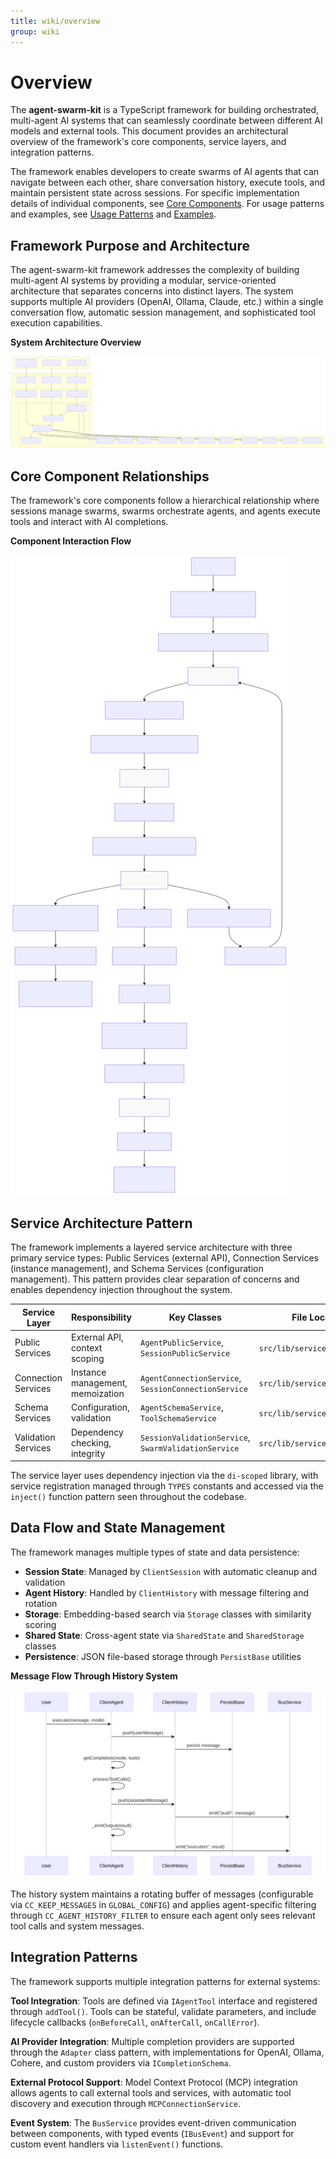 ```yaml
---
title: wiki/overview
group: wiki
---
```


# Overview

The **agent-swarm-kit** is a TypeScript framework for building orchestrated, multi-agent AI systems that can seamlessly coordinate between different AI models and external tools. This document provides an architectural overview of the framework's core components, service layers, and integration patterns.

The framework enables developers to create swarms of AI agents that can navigate between each other, share conversation history, execute tools, and maintain persistent state across sessions. For specific implementation details of individual components, see [Core Components](#2). For usage patterns and examples, see [Usage Patterns](#5) and [Examples](#6).

## Framework Purpose and Architecture

The agent-swarm-kit framework addresses the complexity of building multi-agent AI systems by providing a modular, service-oriented architecture that separates concerns into distinct layers. The system supports multiple AI providers (OpenAI, Ollama, Claude, etc.) within a single conversation flow, automatic session management, and sophisticated tool execution capabilities.

**System Architecture Overview**

![Mermaid Diagram](./diagrams\1_Overview_0.svg)

## Core Component Relationships

The framework's core components follow a hierarchical relationship where sessions manage swarms, swarms orchestrate agents, and agents execute tools and interact with AI completions.

**Component Interaction Flow**

![Mermaid Diagram](./diagrams\1_Overview_1.svg)

## Service Architecture Pattern

The framework implements a layered service architecture with three primary service types: Public Services (external API), Connection Services (instance management), and Schema Services (configuration management). This pattern provides clear separation of concerns and enables dependency injection throughout the system.

| Service Layer | Responsibility | Key Classes | File Locations |
|---------------|----------------|-------------|----------------|
| Public Services | External API, context scoping | `AgentPublicService`, `SessionPublicService` | `src/lib/services/public/` |
| Connection Services | Instance management, memoization | `AgentConnectionService`, `SessionConnectionService` | `src/lib/services/connection/` |
| Schema Services | Configuration, validation | `AgentSchemaService`, `ToolSchemaService` | `src/lib/services/schema/` |
| Validation Services | Dependency checking, integrity | `SessionValidationService`, `SwarmValidationService` | `src/lib/services/validation/` |

The service layer uses dependency injection via the `di-scoped` library, with service registration managed through `TYPES` constants and accessed via the `inject()` function pattern seen throughout the codebase.

## Data Flow and State Management

The framework manages multiple types of state and data persistence:

- **Session State**: Managed by `ClientSession` with automatic cleanup and validation
- **Agent History**: Handled by `ClientHistory` with message filtering and rotation
- **Storage**: Embedding-based search via `Storage` classes with similarity scoring
- **Shared State**: Cross-agent state via `SharedState` and `SharedStorage` classes
- **Persistence**: JSON file-based storage through `PersistBase` utilities

**Message Flow Through History System**

![Mermaid Diagram](./diagrams\1_Overview_2.svg)

The history system maintains a rotating buffer of messages (configurable via `CC_KEEP_MESSAGES` in `GLOBAL_CONFIG`) and applies agent-specific filtering through `CC_AGENT_HISTORY_FILTER` to ensure each agent only sees relevant tool calls and system messages.

## Integration Patterns

The framework supports multiple integration patterns for external systems:

**Tool Integration**: Tools are defined via `IAgentTool` interface and registered through `addTool()`. Tools can be stateful, validate parameters, and include lifecycle callbacks (`onBeforeCall`, `onAfterCall`, `onCallError`).

**AI Provider Integration**: Multiple completion providers are supported through the `Adapter` class pattern, with implementations for OpenAI, Ollama, Cohere, and custom providers via `ICompletionSchema`.

**External Protocol Support**: Model Context Protocol (MCP) integration allows agents to call external tools and services, with automatic tool discovery and execution through `MCPConnectionService`.

**Event System**: The `BusService` provides event-driven communication between components, with typed events (`IBusEvent`) and support for custom event handlers via `listenEvent()` functions.
